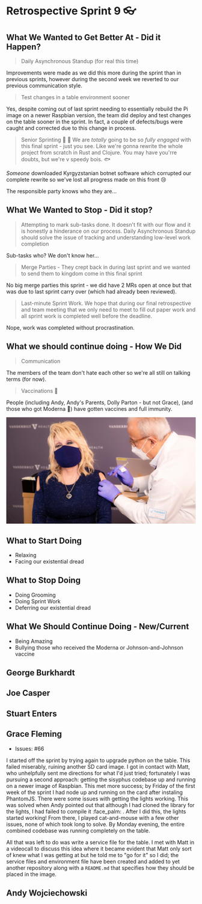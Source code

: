 # Retrospective Sprint 9 :eyeglasses: 


## What We Wanted to Get Better At - Did it Happen?
> Daily Asynchronous Standup (for real this time)

Improvements were made as we did this more during the sprint than in previous sprints, however during the second week we reverted to our previous communication style.

> Test changes in a table environment sooner

Yes, despite coming out of last sprint needing to essentially rebuild the Pi image on a newer Raspbian version, the team did deploy and test changes on the table sooner in the sprint. In fact, a couple of defects/bugs were caught and corrected due to this change in process.

> Senior Sprinting :checkered_flag: :runner:  We are _totally_ going to be so _fully engaged_ with this final sprint - just you see. Like we're gonna rewrite the whole project from scratch in Rust and Clojure. You may have you'rre doubts, but we're v speedy bois. :fish:

_Someone_ downloaded Kyrgyzstanian botnet software which corrupted our complete rewrite so we've lost all progress made on this front :cry:

The responsible party knows who they are...

## What We Wanted to Stop - Did it stop?
> Attempting to mark sub-tasks done. It doesn't fit with our flow and it is honestly a hinderance on our process. Daily Asynchronous Standup should solve the issue of tracking and understanding low-level work completion

Sub-tasks who? We don't know her...

> Merge Parties - They crept back in during last sprint and we wanted to send them to kingdom come in this final sprint

No big merge parties this sprint - we did have 2 MRs open at once but that was due to last sprint carry over (which had already been reviewed).

> Last-minute Sprint Work. We hope that during our final retrospective and team meeting that we only need to meet to fill out paper work and all sprint work is completed well before the deadline.

Nope, work was completed without procrastination.

## What we should continue doing - How We Did
>  Communication

The members of the team don't hate each other so we're all still on talking terms (for now).

> Vaccinations :syringe:

People (including Andy, Andy's Parents, Dolly Parton - but not Grace), (and those who got Moderna :nauseated_face:) have gotten vaccines and full immunity.

![image](uploads/df56be974a5a518d14f978f5d4212a01/image.png)

## What to Start Doing
* Relaxing
* Facing our existential dread

## What to Stop Doing
* Doing Grooming
* Doing Sprint Work
* Deferring our existential dread

## What We Should Continue Doing - New/Current
* Being Amazing
* Bullying those who received the Moderna or Johnson-and-Johnson vaccine


## George Burkhardt

## Joe Casper


## Stuart Enters



## Grace Fleming
* Issues: #66

I started off the sprint by trying again to upgrade python on the table. This failed miserably, ruining another SD card image. I got in contact with Matt, who unhelpfully sent me directions for what I'd just tried; fortunately I was pursuing a second approach: getting the sisyphus codebase up and running on a newer image of Raspbian. This met more success; by Friday of the first week of the sprint I had node up and running on the card after instaling PhantomJS. There were some issues with getting the lights working. This was solved when Andy pointed out that although I had cloned the library for the lights, I had failed to compile it :face_palm: . After I did this, the lights started working! From there, I played cat-and-mouse with a few other issues, none of which took long to solve. By Monday evening, the entire combined codebase was running completely on the table.

All that was left to do was write a service file for the table. I met with Matt in a videocall to discuss this idea where it became evident that Matt only sort of knew what I was getting at but he told me to "go for it" so I did; the service files and environment file have been created and added to yet another repository along with a `README.md` that specifies how they should be placed in the image.

## Andy Wojciechowski